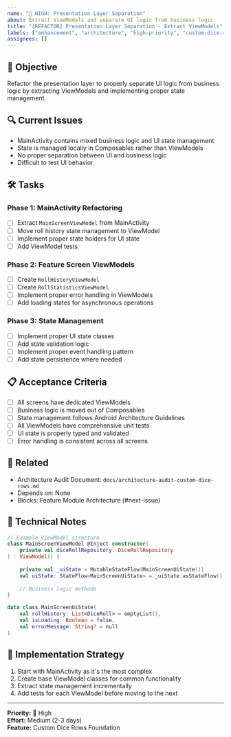```yaml
---
name: "🔴 HIGH: Presentation Layer Separation"
about: Extract ViewModels and separate UI logic from business logic
title: "[REFACTOR] Presentation Layer Separation - Extract ViewModels"
labels: ["enhancement", "architecture", "high-priority", "custom-dice-rows"]
assignees: []
---
```


## 🎯 **Objective**
Refactor the presentation layer to properly separate UI logic from business logic by extracting ViewModels and implementing proper state management.

## 🔍 **Current Issues**
- MainActivity contains mixed business logic and UI state management
- State is managed locally in Composables rather than ViewModels
- No proper separation between UI and business logic
- Difficult to test UI behavior

## 🛠️ **Tasks**

### Phase 1: MainActivity Refactoring
- [ ] Extract `MainScreenViewModel` from MainActivity
- [ ] Move roll history state management to ViewModel
- [ ] Implement proper state holders for UI state
- [ ] Add ViewModel tests

### Phase 2: Feature Screen ViewModels
- [ ] Create `RollHistoryViewModel`
- [ ] Create `RollStatisticsViewModel`
- [ ] Implement proper error handling in ViewModels
- [ ] Add loading states for asynchronous operations

### Phase 3: State Management
- [ ] Implement proper UI state classes
- [ ] Add state validation logic
- [ ] Implement proper event handling pattern
- [ ] Add state persistence where needed

## 📋 **Acceptance Criteria**
- [ ] All screens have dedicated ViewModels
- [ ] Business logic is moved out of Composables
- [ ] State management follows Android Architecture Guidelines
- [ ] All ViewModels have comprehensive unit tests
- [ ] UI state is properly typed and validated
- [ ] Error handling is consistent across all screens

## 🔗 **Related**
- Architecture Audit Document: `docs/architecture-audit-custom-dice-rows.md`
- Depends on: None
- Blocks: Feature Module Architecture (#next-issue)

## 📝 **Technical Notes**
```kotlin
// Example ViewModel structure
class MainScreenViewModel @Inject constructor(
    private val diceRollRepository: DiceRollRepository
) : ViewModel() {
    
    private val _uiState = MutableStateFlow(MainScreenUiState())
    val uiState: StateFlow<MainScreenUiState> = _uiState.asStateFlow()
    
    // Business logic methods
}

data class MainScreenUiState(
    val rollHistory: List<DiceRoll> = emptyList(),
    val isLoading: Boolean = false,
    val errorMessage: String? = null
)
```

## 🚀 **Implementation Strategy**
1. Start with MainActivity as it's the most complex
2. Create base ViewModel classes for common functionality
3. Extract state management incrementally
4. Add tests for each ViewModel before moving to the next

---
**Priority:** 🔴 High  
**Effort:** Medium (2-3 days)  
**Feature:** Custom Dice Rows Foundation
